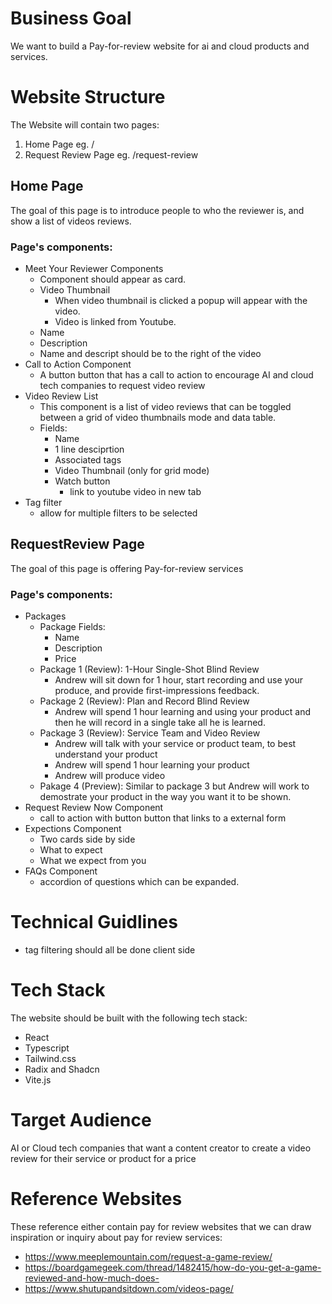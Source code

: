 # Business Goal 

We want to build a Pay-for-review website for ai and cloud products and services.

# Website Structure
The Website will contain two pages:
1. Home Page eg. /
2. Request Review Page eg. /request-review

## Home Page

The goal of this page is to introduce people to who the reviewer is, and show a list of videos reviews.

### Page's components:

- Meet Your Reviewer Components
    - Component should appear as card.
    - Video Thumbnail
        - When video thumbnail is clicked a popup will appear with the video.
        - Video is linked from Youtube.
    - Name
    - Description
    - Name and descript should be to the right of the video
- Call to Action Component
    - A button button that has a call to action to encourage AI and cloud tech companies to request video review
- Video Review List
    - This component is a list of video reviews that can be toggled between a grid of video thumbnails mode and data table.
    - Fields:
        - Name
        - 1 line desciprtion
        - Associated tags
        - Video Thumbnail (only for grid mode)
        - Watch button
            - link to youtube video in new tab
- Tag filter
    - allow for multiple filters to be selected

## RequestReview Page

The goal of this page is offering Pay-for-review services

### Page's components:
- Packages
    - Package Fields:
        - Name
        - Description
        - Price
    - Package 1 (Review): 1-Hour Single-Shot Blind Review
        - Andrew will sit down for 1 hour, start recording and use your produce, and provide first-impressions feedback.
    - Package 2 (Review): Plan and Record Blind Review
        - Andrew will spend 1 hour learning and using your product and then he will record in a single take all he is learned.
    - Package 3 (Review): Service Team and Video Review
        - Andrew will talk with your service or product team, to best understand your product
        - Andrew will spend 1 hour learning your product
        - Andrew will produce video
    - Pakage 4 (Preview): 
        Similar to package 3 but Andrew will work to demostrate your product in the way you want it to be shown.
- Request Review Now Component
    - call to action with button button that links to a external form
- Expections Component
    - Two cards side by side
    - What to expect
    - What we expect from you
- FAQs Component
    - accordion of questions which can be expanded.



# Technical Guidlines
- tag filtering should all be done client side 

# Tech Stack

The website should be built with the following tech stack:
- React
- Typescript
- Tailwind.css
- Radix and Shadcn
- Vite.js

# Target Audience

AI or Cloud tech companies that want a content creator to create a video review for their service or product for a price

## 

# Reference Websites

These reference either contain pay for review websites that we can draw inspiration or inquiry about pay for review services:
- https://www.meeplemountain.com/request-a-game-review/
- https://boardgamegeek.com/thread/1482415/how-do-you-get-a-game-reviewed-and-how-much-does-
- https://www.shutupandsitdown.com/videos-page/